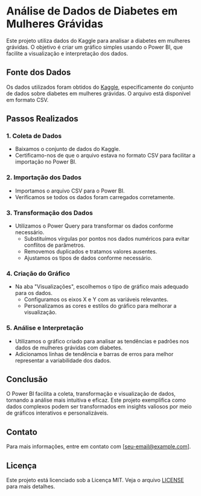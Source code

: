 # Análise de Dados de Diabetes em Mulheres Grávidas

Este projeto utiliza dados do Kaggle para analisar a diabetes em mulheres grávidas. O objetivo é criar um gráfico simples usando o Power BI, que facilite a visualização e interpretação dos dados.

## Fonte dos Dados

Os dados utilizados foram obtidos do [Kaggle](https://www.kaggle.com/), especificamente do conjunto de dados sobre diabetes em mulheres grávidas. O arquivo está disponível em formato CSV.

## Passos Realizados

### 1. Coleta de Dados

- Baixamos o conjunto de dados do Kaggle.
- Certificamo-nos de que o arquivo estava no formato CSV para facilitar a importação no Power BI.

### 2. Importação dos Dados

- Importamos o arquivo CSV para o Power BI.
- Verificamos se todos os dados foram carregados corretamente.

### 3. Transformação dos Dados

- Utilizamos o Power Query para transformar os dados conforme necessário.
  - Substituímos vírgulas por pontos nos dados numéricos para evitar conflitos de parâmetros.
  - Removemos duplicados e tratamos valores ausentes.
  - Ajustamos os tipos de dados conforme necessário.

### 4. Criação do Gráfico

- Na aba "Visualizações", escolhemos o tipo de gráfico mais adequado para os dados.
  - Configuramos os eixos X e Y com as variáveis relevantes.
  - Personalizamos as cores e estilos do gráfico para melhorar a visualização.

### 5. Análise e Interpretação

- Utilizamos o gráfico criado para analisar as tendências e padrões nos dados de mulheres grávidas com diabetes.
- Adicionamos linhas de tendência e barras de erros para melhor representar a variabilidade dos dados.

## Conclusão

O Power BI facilita a coleta, transformação e visualização de dados, tornando a análise mais intuitiva e eficaz. Este projeto exemplifica como dados complexos podem ser transformados em insights valiosos por meio de gráficos interativos e personalizáveis.

## Contato

Para mais informações, entre em contato com [seu-email@example.com].

## Licença

Este projeto está licenciado sob a Licença MIT. Veja o arquivo [LICENSE](LICENSE) para mais detalhes.

